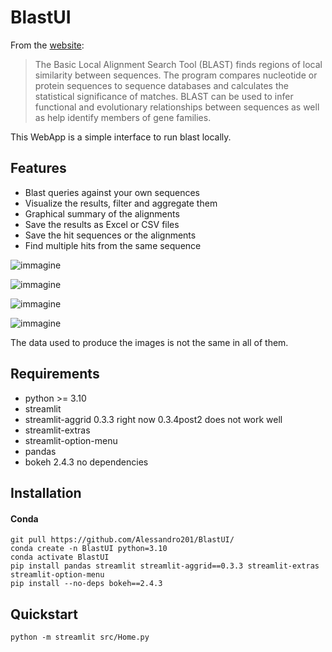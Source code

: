 # BlastUI
From the [website](https://blast.ncbi.nlm.nih.gov/Blast.cgi): 
> The Basic Local Alignment Search Tool (BLAST) finds regions of local similarity between sequences. 
The program compares nucleotide or protein sequences to sequence databases and calculates the 
statistical significance of matches. BLAST can be used to infer functional and evolutionary relationships 
between sequences as well as help identify members of gene families. 

This WebApp is a simple interface to run blast locally. 

## Features
- Blast queries against your own sequences
- Visualize the results, filter and aggregate them
- Graphical summary of the alignments
- Save the results as Excel or CSV files
- Save the hit sequences or the alignments
- Find multiple hits from the same sequence


![immagine](https://user-images.githubusercontent.com/61567683/227249073-3cb94f8e-e045-40be-8ff9-91de799537bb.png)

![immagine](https://user-images.githubusercontent.com/61567683/227252687-d1fb102a-72c4-47b4-91eb-17f617ef9a5e.png)

![immagine](https://user-images.githubusercontent.com/61567683/227253947-c1a8f3ec-d255-406b-848f-33985cc26c14.png)

![immagine](https://user-images.githubusercontent.com/61567683/227254938-732ed1ac-27a5-4f04-a49e-186d47fb180c.png)


The data used to produce the images is not the same in all of them. 

## Requirements
- python >= 3.10
- streamlit
- streamlit-aggrid 0.3.3 right now 0.3.4post2 does not work well
- streamlit-extras
- streamlit-option-menu
- pandas
- bokeh 2.4.3 no dependencies

## Installation
#### Conda

```
git pull https://github.com/Alessandro201/BlastUI/
conda create -n BlastUI python=3.10
conda activate BlastUI
pip install pandas streamlit streamlit-aggrid==0.3.3 streamlit-extras streamlit-option-menu
pip install --no-deps bokeh==2.4.3

```

## Quickstart
```
python -m streamlit src/Home.py
```

